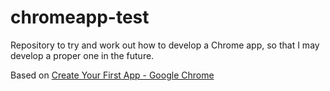 # chromeapp-test
Repository to try and work out how to develop a Chrome app, so that I may develop a proper one in the future.

Based on [Create Your First App - Google Chrome](https://developer.chrome.com/apps/first_app)
